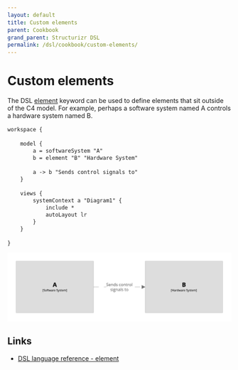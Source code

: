 ```yaml
---
layout: default
title: Custom elements
parent: Cookbook
grand_parent: Structurizr DSL
permalink: /dsl/cookbook/custom-elements/
---
```


# Custom elements

The DSL [element](/dsl/language#element) keyword can be used to define elements that sit outside of the C4 model.
For example, perhaps a software system named A controls a hardware system named B.

```
workspace {

    model {
        a = softwareSystem "A"
        b = element "B" "Hardware System"

        a -> b "Sends control signals to"
    }

    views {
        systemContext a "Diagram1" {
            include *
            autoLayout lr
        }
    }
    
}
```

[![](example-1.png)](http://structurizr.com/dsl?src=https://docs.structurizr.com/dsl/cookbook/custom-elements/example-1.dsl)

## Links

- [DSL language reference - element](/dsl/language#element)